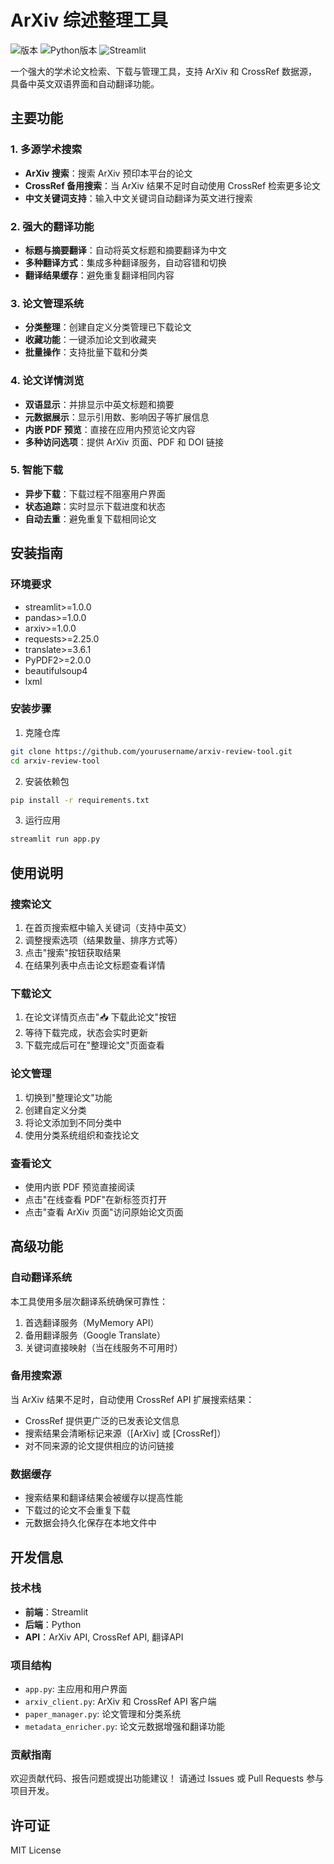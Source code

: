 # ArXiv 综述整理工具

![版本](https://img.shields.io/badge/版本-1.0.0-blue.svg)
![Python版本](https://img.shields.io/badge/Python-3.8+-brightgreen.svg)
![Streamlit](https://img.shields.io/badge/Streamlit-1.0+-red.svg)

一个强大的学术论文检索、下载与管理工具，支持 ArXiv 和 CrossRef 数据源，具备中英文双语界面和自动翻译功能。

## 主要功能

### 1. 多源学术搜索
- **ArXiv 搜索**：搜索 ArXiv 预印本平台的论文
- **CrossRef 备用搜索**：当 ArXiv 结果不足时自动使用 CrossRef 检索更多论文
- **中文关键词支持**：输入中文关键词自动翻译为英文进行搜索

### 2. 强大的翻译功能
- **标题与摘要翻译**：自动将英文标题和摘要翻译为中文
- **多种翻译方式**：集成多种翻译服务，自动容错和切换
- **翻译结果缓存**：避免重复翻译相同内容

### 3. 论文管理系统
- **分类整理**：创建自定义分类管理已下载论文
- **收藏功能**：一键添加论文到收藏夹
- **批量操作**：支持批量下载和分类

### 4. 论文详情浏览
- **双语显示**：并排显示中英文标题和摘要
- **元数据展示**：显示引用数、影响因子等扩展信息
- **内嵌 PDF 预览**：直接在应用内预览论文内容
- **多种访问选项**：提供 ArXiv 页面、PDF 和 DOI 链接

### 5. 智能下载
- **异步下载**：下载过程不阻塞用户界面
- **状态追踪**：实时显示下载进度和状态
- **自动去重**：避免重复下载相同论文

## 安装指南

### 环境要求
- streamlit>=1.0.0
- pandas>=1.0.0
- arxiv>=1.0.0
- requests>=2.25.0
- translate>=3.6.1
- PyPDF2>=2.0.0
- beautifulsoup4
- lxml 

### 安装步骤

1. 克隆仓库
```bash
git clone https://github.com/yourusername/arxiv-review-tool.git
cd arxiv-review-tool
```

2. 安装依赖包
```bash
pip install -r requirements.txt
```

3. 运行应用
```bash
streamlit run app.py
```

## 使用说明

### 搜索论文
1. 在首页搜索框中输入关键词（支持中英文）
2. 调整搜索选项（结果数量、排序方式等）
3. 点击"搜索"按钮获取结果
4. 在结果列表中点击论文标题查看详情

### 下载论文
1. 在论文详情页点击"📥 下载此论文"按钮
2. 等待下载完成，状态会实时更新
3. 下载完成后可在"整理论文"页面查看

### 论文管理
1. 切换到"整理论文"功能
2. 创建自定义分类
3. 将论文添加到不同分类中
4. 使用分类系统组织和查找论文

### 查看论文
- 使用内嵌 PDF 预览直接阅读
- 点击"在线查看 PDF"在新标签页打开
- 点击"查看 ArXiv 页面"访问原始论文页面

## 高级功能

### 自动翻译系统
本工具使用多层次翻译系统确保可靠性：
1. 首选翻译服务（MyMemory API）
2. 备用翻译服务（Google Translate）
3. 关键词直接映射（当在线服务不可用时）

### 备用搜索源
当 ArXiv 结果不足时，自动使用 CrossRef API 扩展搜索结果：
- CrossRef 提供更广泛的已发表论文信息
- 搜索结果会清晰标记来源（[ArXiv] 或 [CrossRef]）
- 对不同来源的论文提供相应的访问链接

### 数据缓存
- 搜索结果和翻译结果会被缓存以提高性能
- 下载过的论文不会重复下载
- 元数据会持久化保存在本地文件中

## 开发信息

### 技术栈
- **前端**：Streamlit
- **后端**：Python
- **API**：ArXiv API, CrossRef API, 翻译API

### 项目结构
- `app.py`: 主应用和用户界面
- `arxiv_client.py`: ArXiv 和 CrossRef API 客户端
- `paper_manager.py`: 论文管理和分类系统
- `metadata_enricher.py`: 论文元数据增强和翻译功能

### 贡献指南
欢迎贡献代码、报告问题或提出功能建议！
请通过 Issues 或 Pull Requests 参与项目开发。

## 许可证
MIT License
